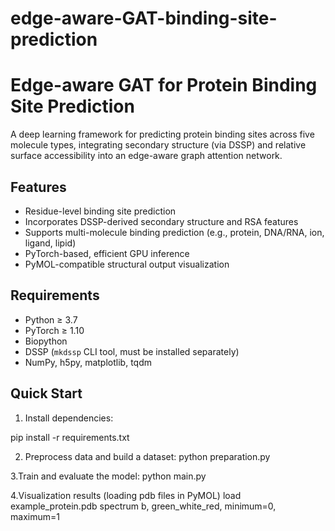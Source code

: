 # edge-aware-GAT-binding-site-prediction
# Edge-aware GAT for Protein Binding Site Prediction

A deep learning framework for predicting protein binding sites across five molecule types, integrating secondary structure (via DSSP) and relative surface accessibility into an edge-aware graph attention network.

## Features

- Residue-level binding site prediction
- Incorporates DSSP-derived secondary structure and RSA features
- Supports multi-molecule binding prediction (e.g., protein, DNA/RNA, ion, ligand, lipid)
- PyTorch-based, efficient GPU inference
- PyMOL-compatible structural output visualization

## Requirements

- Python ≥ 3.7
- PyTorch ≥ 1.10
- Biopython
- DSSP (`mkdssp` CLI tool, must be installed separately)
- NumPy, h5py, matplotlib, tqdm

## Quick Start

1. Install dependencies:

pip install -r requirements.txt


2. Preprocess data and build a dataset:
python preparation.py

3.Train and evaluate the model:
python main.py

4.Visualization results (loading pdb files in PyMOL)
load example_protein.pdb
spectrum b, green_white_red, minimum=0, maximum=1



